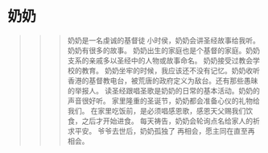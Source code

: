 奶奶
===

>>> 奶奶是一名虔诚的基督徒
小时侯，奶奶会讲圣经故事给我听。奶奶有很多的故事。
奶奶出生的家庭也是个基督的家庭。奶奶支系的亲戚多以圣经中的人物或故事命名。
奶奶接受过教会学校的教育。
奶奶坐牢的时候，我应该还不没有记忆。奶奶收听香港的基督教电台，被荒唐的政府定义为敌台。还有那些愚昧的举报人。
读圣经跟唱圣歌是奶奶的日常的基本活动。奶奶的声音很好听。
家里隆重的圣诞节，奶奶都会准备心仪的礼物给我们。
在家里吃饭前，是必须唱感恩歌，感恩天父赐我们饮食，之后才开始进食。
每天祷告，奶奶会轮询点名给家人的祈求平安。
爷爷去世后，奶奶孤独了
再相会，愿主同在直至再相会。